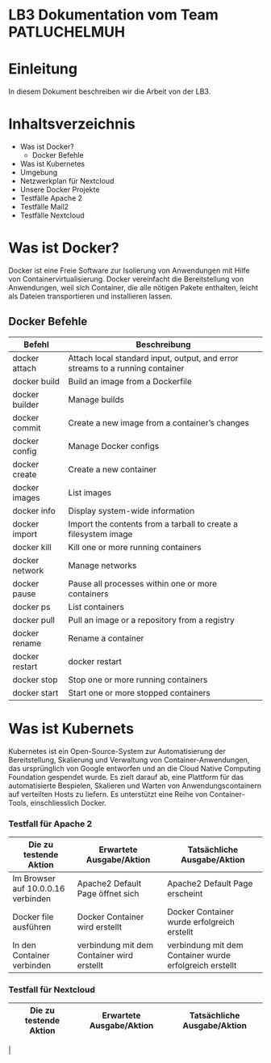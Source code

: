 # LB3 Dokumentation vom Team PATLUCHELMUH

# Einleitung
In diesem Dokument beschreiben wir die Arbeit von der LB3.

# Inhaltsverzeichnis
* Was ist Docker?
    * Docker Befehle
* Was ist Kubernetes
* Umgebung
* Netzwerkplan für Nextcloud
* Unsere Docker Projekte
* Testfälle Apache 2
* Testfälle Mail2
* Testfälle Nextcloud


# Was ist Docker?
Docker ist eine Freie Software zur Isolierung von Anwendungen mit Hilfe von Containervirtualisierung. Docker vereinfacht die Bereitstellung von Anwendungen, weil sich Container, die alle nötigen Pakete enthalten, leicht als Dateien transportieren und installieren lassen.

## Docker Befehle
|Befehl  |Beschreibung
|--------|----------
|docker attach|	Attach local standard input, output, and error streams to a running container
|docker build|	Build an image from a Dockerfile                               
|docker builder|	Manage builds                                                                   
|docker commit|	Create a new image from a container’s changes                                                                         
|docker config|	Manage Docker configs                                                                    
|docker create|	Create a new container
|docker images|	List images
|docker info| Display system-wide information
|docker import|Import the contents from a tarball to create a filesystem image
|docker kill|Kill one or more running containers
|docker network|Manage networks
|docker pause|Pause all processes within one or more containers
|docker ps|List containers
|docker pull|Pull an image or a repository from a registry
|docker rename|Rename a container
|docker restart|docker restart
|docker stop|Stop one or more running containers
|docker start|Start one or more stopped containers

# Was ist Kubernets
Kubernetes ist ein Open-Source-System zur Automatisierung der Bereitstellung, Skalierung und Verwaltung von Container-Anwendungen, das ursprünglich von Google entworfen und an die Cloud Native Computing Foundation gespendet wurde. Es zielt darauf ab, eine Plattform für das automatisierte Bespielen, Skalieren und Warten von Anwendungscontainern auf verteilten Hosts zu liefern. Es unterstützt eine Reihe von Container-Tools, einschliesslich Docker.


### Testfall für Apache 2 

| Die zu testende Aktion                                     | Erwartete Ausgabe/Aktion                                      | Tatsächliche Ausgabe/Aktion                     | 
| -----------------------                                    | -------------------------                                     |----------------------------                     |
| Im Browser auf 10.0.0.16 verbinden                         | Apache2 Default Page öffnet sich                  | Apache2 Default Page erscheint     |
| Docker file ausführen                     | Docker Container wird erstellt                        |Docker Container wurde erfolgreich erstellt          |
| In den Container verbinden             | verbindung mit dem Container wird erstellt              |verbindung mit dem Container wurde erfolgreich erstellt |


### Testfall für Nextcloud 

| Die zu testende Aktion                                     | Erwartete Ausgabe/Aktion                                      | Tatsächliche Ausgabe/Aktion                     | 
| -----------------------                                    | -------------------------                                     |----------------------------                     |
|

